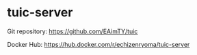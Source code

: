 # tuic-server

Git repository: https://github.com/EAimTY/tuic

Docker Hub: https://hub.docker.com/r/echizenryoma/tuic-server
